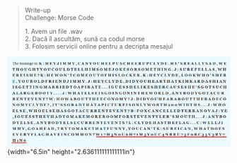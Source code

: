 > Write-up\
> Challenge: Morse Code
>
> 1\. Avem un file .wav\
> 2. Dacă îl ascultăm, sună ca codul morse\
> 3. Folosim servicii online pentru a decripta mesajul

![](vertopal_4192a14a26a5481bb8f8f0f59dea805b/media/image1.png){width="6.5in"
height="2.636111111111111in"}
